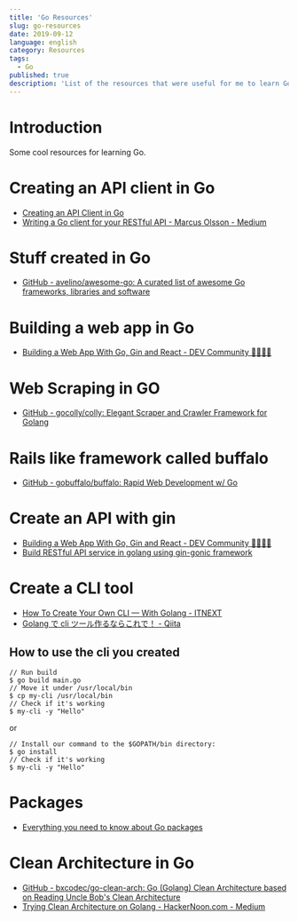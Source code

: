 ```yaml
---
title: 'Go Resources'
slug: go-resources
date: 2019-09-12
language: english
category: Resources
tags:
  - Go
published: true
description: 'List of the resources that were useful for me to learn Go programming language.'
---
```


# Introduction

Some cool resources for learning Go.

# Creating an API client in Go

- [Creating an API Client in Go](https://www.scaledrone.com/blog/creating-an-api-client-in-go/)
- [Writing a Go client for your RESTful API - Marcus Olsson - Medium](https://medium.com/@marcus.olsson/writing-a-go-client-for-your-restful-api-c193a2f4998c)

# Stuff created in Go

- [GitHub - avelino/awesome-go: A curated list of awesome Go frameworks, libraries and software](https://github.com/avelino/awesome-go)

# Building a web app in Go

- [Building a Web App With Go, Gin and React - DEV Community 👩‍💻👨‍💻](https://dev.to/codehakase/building-a-web-app-with-go-gin-and-react-5ke)

# Web Scraping in GO

- [GitHub - gocolly/colly: Elegant Scraper and Crawler Framework for Golang](https://github.com/gocolly/colly)

# Rails like framework called buffalo

- [GitHub - gobuffalo/buffalo: Rapid Web Development w/ Go](https://github.com/gobuffalo/buffalo)

# Create an API with gin

- [Building a Web App With Go, Gin and React - DEV Community 👩‍💻👨‍💻](https://dev.to/codehakase/building-a-web-app-with-go-gin-and-react-5ke)
- [Build RESTful API service in golang using gin-gonic framework](https://medium.com/@thedevsaddam/build-restful-api-service-in-golang-using-gin-gonic-framework-85b1a6e176f3)

# Create a CLI tool

- [How To Create Your Own CLI — With Golang - ITNEXT](https://itnext.io/how-to-create-your-own-cli-with-golang-3c50727ac608)
- [Golang で cli ツール作るならこれで！ - Qiita](https://qiita.com/gatchan0807/items/4ffdf65f7affe8faec5a)

## How to use the cli you created

```
// Run build
$ go build main.go
// Move it under /usr/local/bin
$ cp my-cli /usr/local/bin
// Check if it's working
$ my-cli -y "Hello"
```

or

```
// Install our command to the $GOPATH/bin directory:
$ go install
// Check if it's working
$ my-cli -y "Hello"
```

# Packages

- [Everything you need to know about Go packages](https://medium.com/rungo/everything-you-need-to-know-about-packages-in-go-b8bac62b74cc)

# Clean Architecture in Go

- [GitHub - bxcodec/go-clean-arch: Go (Golang) Clean Architecture based on Reading Uncle Bob's Clean Architecture](https://github.com/bxcodec/go-clean-arch)
- [Trying Clean Architecture on Golang - HackerNoon.com - Medium](https://medium.com/@imantumorang/golang-clean-archithecture-efd6d7c43047)
